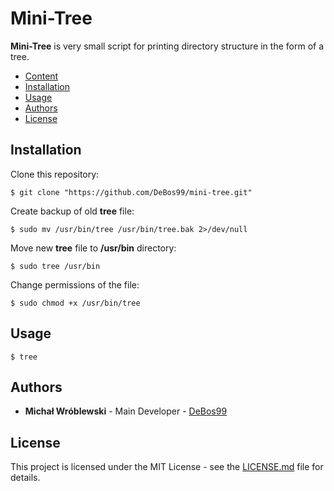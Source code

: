 # Mini-Tree

**Mini-Tree** is very small script for printing directory structure in the form of a tree.

- [Content](#content)
- [Installation](#installation)
- [Usage](#usage)
- [Authors](#authors)
- [License](#license)

## Installation

Clone this repository:

`$ git clone "https://github.com/DeBos99/mini-tree.git"`

Create backup of old **tree** file:

`$ sudo mv /usr/bin/tree /usr/bin/tree.bak 2>/dev/null`

Move new **tree** file to **/usr/bin** directory:

`$ sudo tree /usr/bin`

Change permissions of the file:

`$ sudo chmod +x /usr/bin/tree`

## Usage

`$ tree`

## Authors

* **Michał Wróblewski** - Main Developer - [DeBos99](https://github.com/DeBos99)

## License

This project is licensed under the MIT License - see the [LICENSE.md](LICENSE.md) file for details.
